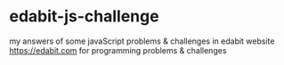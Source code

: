 # edabit-js-challenge
my answers of some javaScript problems &amp; challenges  in edabit website https://edabit.com for programming problems &amp; challenges 
